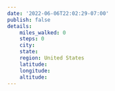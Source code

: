 ```yaml
---
date: '2022-06-06T22:02:29-07:00'
publish: false
details:
    miles_walked: 0
    steps: 0
    city:
    state:
    region: United States
    latitude:
    longitude:
    altitude:
---
```

